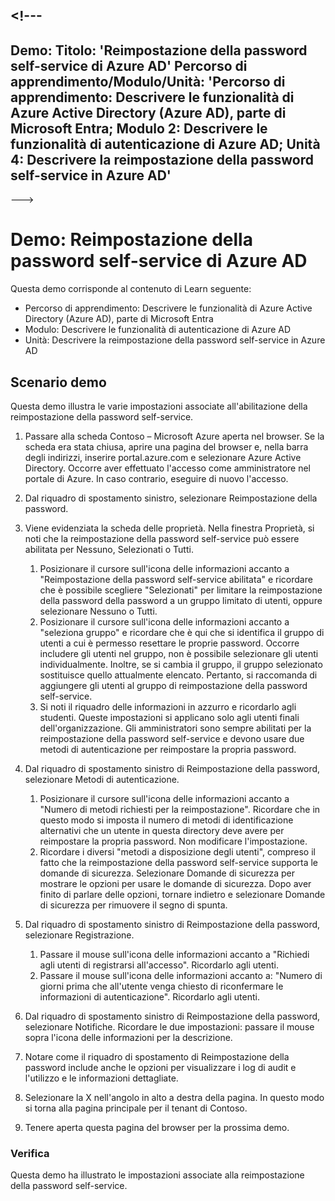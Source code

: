 <a name="---"></a><!---
---
Demo: Titolo: 'Reimpostazione della password self-service di Azure AD' Percorso di apprendimento/Modulo/Unità: 'Percorso di apprendimento: Descrivere le funzionalità di Azure Active Directory (Azure AD), parte di Microsoft Entra; Modulo 2: Descrivere le funzionalità di autenticazione di Azure AD; Unità 4: Descrivere la reimpostazione della password self-service in Azure AD'
---
--->

# <a name="demo-azure-ad-self-service-password-reset-sspr"></a>Demo: Reimpostazione della password self-service di Azure AD

Questa demo corrisponde al contenuto di Learn seguente:

- Percorso di apprendimento: Descrivere le funzionalità di Azure Active Directory (Azure AD), parte di Microsoft Entra
- Modulo: Descrivere le funzionalità di autenticazione di Azure AD
- Unità: Descrivere la reimpostazione della password self-service in Azure AD

## <a name="demo-scenario"></a>Scenario demo

Questa demo illustra le varie impostazioni associate all'abilitazione della reimpostazione della password self-service.

1. Passare alla scheda Contoso – Microsoft Azure aperta nel browser. Se la scheda era stata chiusa, aprire una pagina del browser e, nella barra degli indirizzi, inserire portal.azure.com e selezionare Azure Active Directory. Occorre aver effettuato l'accesso come amministratore nel portale di Azure. In caso contrario, eseguire di nuovo l'accesso.

1. Dal riquadro di spostamento sinistro, selezionare Reimpostazione della password.

1. Viene evidenziata la scheda delle proprietà.  Nella finestra Proprietà, si noti che la reimpostazione della password self-service può essere abilitata per Nessuno, Selezionati o Tutti.
    1. Posizionare il cursore sull'icona delle informazioni accanto a "Reimpostazione della password self-service abilitata" e ricordare che è possibile scegliere "Selezionati" per limitare la reimpostazione della password della password a un gruppo limitato di utenti, oppure selezionare Nessuno o Tutti.
    1. Posizionare il cursore sull'icona delle informazioni accanto a "seleziona gruppo" e ricordare che è qui che si identifica il gruppo di utenti a cui è permesso resettare le proprie password.   Occorre includere gli utenti nel gruppo, non è possibile selezionare gli utenti individualmente.  Inoltre, se si cambia il gruppo, il gruppo selezionato sostituisce quello attualmente elencato.  Pertanto, si raccomanda di aggiungere gli utenti al gruppo di reimpostazione della password self-service.
    1. Si noti il riquadro delle informazioni in azzurro e ricordarlo agli studenti. Queste impostazioni si applicano solo agli utenti finali dell'organizzazione. Gli amministratori sono sempre abilitati per la reimpostazione della password self-service e devono usare due metodi di autenticazione per reimpostare la propria password.

1. Dal riquadro di spostamento sinistro di Reimpostazione della password, selezionare Metodi di autenticazione.
    1. Posizionare il cursore sull'icona delle informazioni accanto a "Numero di metodi richiesti per la reimpostazione".  Ricordare che in questo modo si imposta il numero di metodi di identificazione alternativi che un utente in questa directory deve avere per reimpostare la propria password.   Non modificare l'impostazione.
    1. Ricordare i diversi "metodi a disposizione degli utenti", compreso il fatto che la reimpostazione della password self-service supporta le domande di sicurezza. Selezionare Domande di sicurezza per mostrare le opzioni per usare le domande di sicurezza. Dopo aver finito di parlare delle opzioni, tornare indietro e selezionare Domande di sicurezza per rimuovere il segno di spunta.

1. Dal riquadro di spostamento sinistro di Reimpostazione della password, selezionare Registrazione.
    1. Passare il mouse sull'icona delle informazioni accanto a "Richiedi agli utenti di registrarsi all'accesso".   Ricordarlo agli utenti.  
    1. Passare il mouse sull'icona delle informazioni accanto a: "Numero di giorni prima che all'utente venga chiesto di riconfermare le informazioni di autenticazione".   Ricordarlo agli utenti.  

1. Dal riquadro di spostamento sinistro di Reimpostazione della password, selezionare Notifiche.  Ricordare le due impostazioni: passare il mouse sopra l'icona delle informazioni per la descrizione.

1. Notare come il riquadro di spostamento di Reimpostazione della password include anche le opzioni per visualizzare i log di audit e l'utilizzo e le informazioni dettagliate.

1. Selezionare la X nell'angolo in alto a destra della pagina. In questo modo si torna alla pagina principale per il tenant di Contoso.

1. Tenere aperta questa pagina del browser per la prossima demo.

### <a name="review"></a>Verifica

Questa demo ha illustrato le impostazioni associate alla reimpostazione della password self-service.
